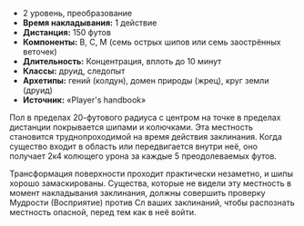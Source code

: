 -   2 уровень, преобразование
-   **Время накладывания:** 1 действие
-   **Дистанция:** 150 футов
-   **Компоненты:** В, С, М (семь острых шипов или семь заострённых веточек)
-   **Длительность:** Концентрация, вплоть до 10 минут
-   **Классы:** друид, следопыт
-   **Архетипы:** гений (колдун), домен природы (жрец), круг земли (друид)
-   **Источник:** «Player's handbook»

Пол в пределах 20-футового радиуса с центром на точке в пределах дистанции покрывается шипами и колючками. Эта местность становится труднопроходимой на время действия заклинания. Когда существо входит в область или передвигается внутри неё, оно получает 2к4 колющего урона за каждые 5 преодолеваемых футов.

Трансформация поверхности проходит практически незаметно, и шипы хорошо замаскированы. Существа, которые не видели эту местность в момент накладывания заклинания, должны совершить проверку Мудрости (Восприятие) против Сл ваших заклинаний, чтобы распознать местность опасной, перед тем как в неё войти.
